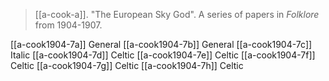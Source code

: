 > [[a-cook-a]]. "The European Sky God". A series of papers in *Folklore* from 1904-1907.

[[a-cook1904-7a]] General
[[a-cook1904-7b]] General
[[a-cook1904-7c]] Italic
[[a-cook1904-7d]] Celtic
[[a-cook1904-7e]] Celtic
[[a-cook1904-7f]] Celtic
[[a-cook1904-7g]] Celtic
[[a-cook1904-7h]] Celtic